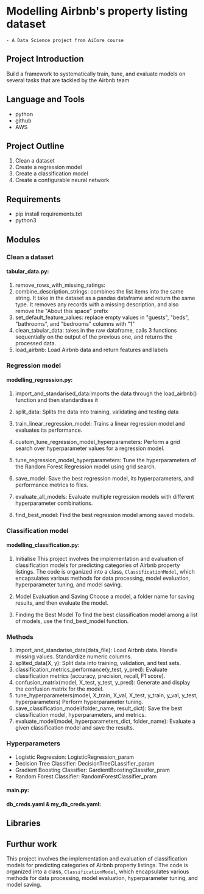 
#  Modelling Airbnb's property listing dataset
    - A Data Science project from AiCore course

## Project Introduction
Build a framework to systematically train, tune, and evaluate models on several tasks that are tackled by the Airbnb team

## Language and Tools
- python
- github
- AWS

## Project Outline
1. Clean a dataset
2. Create a regression model
3. Create a classification model
4. Create a configurable neural network


## Requirements
- pip install requirements.txt
- python3 

## Modules

### Clean a dataset
#### tabular_data.py: 
1. remove_rows_with_missing_ratings:
2. combine_description_strings: combines the list items into the same string. It take in the dataset as a pandas dataframe and return the same type. It removes any records with a missing description, and also remove the "About this space" prefix
3. set_default_feature_values: replace empty values in "guests", "beds", "bathrooms", and "bedrooms" columns with "1"
4. clean_tabular_data: takes in the raw dataframe, calls 3 functions sequentially on the output of the previous one, and returns the processed data.
5. load_airbnb: Load Airbnb data and return features and labels

### Regression model
#### modelling_regression.py:
1. import_and_standarised_data:Imports the data through the load_airbnb() function and then standardises it

2. split_data: Splits the data into training, validating and testing data
3. train_linear_regression_model: Trains a linear regression model and evaluates its performance.

4. custom_tune_regression_model_hyperparameters: Perform a grid search over hyperparameter values for a regression model.
5. tune_regression_model_hyperparameters: Tune the hyperparameters of the Random Forest Regression model using grid search.
6. save_model: Save the best regression model, its hyperparameters, and performance metrics to files.
7. evaluate_all_models: Evaluate multiple regression models with different hyperparameter combinations.
8. find_best_model: Find the best regression model among saved models.


### Classification model
#### modelling_classification.py:
1. Initialise
This project involves the implementation and evaluation of classification models for predicting categories of Airbnb property listings. The code is organized into a class, `ClassificationModel`, which encapsulates various methods for data processing, model evaluation, hyperparameter tuning, and model saving. 

2. Model Evaluation and Saving
Choose a model, a folder name for saving results, and then evaluate the model.

3. Finding the Best Model
To find the best classification model among a list of models, use the find_best_model function.

### Methods
1. import_and_standarise_data(data_file): Load Airbnb data. Handle missing values. Standardize numeric columns.
2. splited_data(X, y): Split data into training, validation, and test sets.
3. classification_metrics_performance(y_test, y_pred): Evaluate classification metrics (accuracy, precision, recall, F1 score).
4. confusion_matrix(model, X_test, y_test, y_pred): Generate and display the confusion matrix for the model.
5. tune_hyperparameters(model, X_train, X_val, X_test, y_train, y_val, y_test, hyperparameters) Perform hyperparameter tuning.
6. save_classification_model(folder_name, result_dict): Save the best classification model, hyperparameters, and metrics.
7. evaluate_model(model, hyperparameters_dict, folder_name): Evaluate a given classification model and save the results.

### Hyperparameters

- Logistic Regression: LogisticRegression_param
- Decision Tree Classifier: DecisionTreeCLassifier_param
- Gradient Boosting Classifier: GardientBoostingClassifer_pram
- Random Forest Classifier: RandomForestClassifier_pram

#### main.py:

#### db_creds.yaml & my_db_creds.yaml:



## Libraries


## Furthur work
This project involves the implementation and evaluation of classification models for predicting categories of Airbnb property listings. The code is organized into a class, `ClassificationModel`, which encapsulates various methods for data processing, model evaluation, hyperparameter tuning, and model saving.
